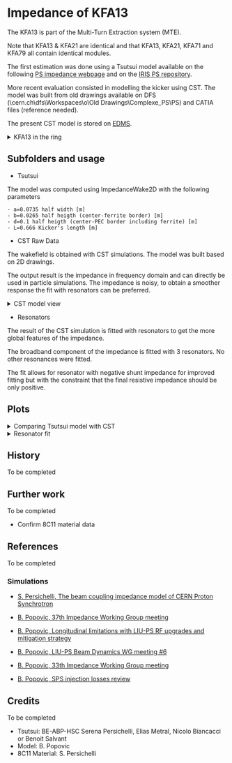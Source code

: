 # Impedance of KFA13

The KFA13 is part of the Multi-Turn Extraction system (MTE).

Note that KFA13 & KFA21 are identical and that KFA13, KFA21, KFA71 and KFA79 all contain identical modules.

The first estimation was done using a Tsutsui model available on the following [PS impedance webpage](http://impedance.web.cern.ch/impedance/)
and on the [IRIS PS repository](https://gitlab.cern.ch/IRIS/PS_IW_model/-/tree/master/Impedances/Longitudinal).

More recent evaluation consisted in modelling the kicker
using CST. The model was built from old drawings available on
DFS (\\cern.ch\dfs\Workspaces\o\Old Drawings\Complexe_PS\PS\)
and CATIA files (reference needed).

The present CST model is stored on
[EDMS](https://edms.cern.ch/ui/#!master/navigator/document?P:100327819:100585946:subDocs).

<details>
  <summary>KFA13 in the ring</summary>
  <img src="http://cern.ch/psring/psring/pictures/fullsize/ss13.jpg">
</details>

## Subfolders and usage

- Tsutsui

The model was computed using ImpedanceWake2D with the following parameters
			
    - a=0.0735 half width [m]
    - b=0.0265 half heigth (center-ferrite border) [m]
    - d=0.1 half heigth (center-PEC border including ferrite) [m]
    - L=0.666 Kicker's length [m]

- CST Raw Data

The wakefield is obtained with CST simulations. The model was
built based on 2D drawings.

The output result is the impedance in frequency domain and
can directly be used in particle simulations. The impedance
is noisy, to obtain a smoother response the fit with resonators
can be preferred.

<details>
  <summary>CST model view</summary>
  <img src="cst_raw_data/cst_model_images/KFA13_CST_Model_View1.png">
  <img src="cst_raw_data/cst_model_images/KFA13_CST_Model_View2.png">
  <img src="cst_raw_data/cst_model_images/KFA13_CST_Model_View3.png">
  <img src="cst_raw_data/cst_model_images/KFA13_CST_Model_View4.png">
  <img src="cst_raw_data/cst_model_images/KFA13_CST_Model_View5.png">
  <img src="cst_raw_data/cst_model_images/KFA13_CST_Model_View6.png">
  <img src="cst_raw_data/cst_model_images/KFA13_CST_Model_View7.png">
</details>

- Resonators

The result of the CST simulation is fitted with resonators to get
the more global features of the impedance.

The broadband component of the impedance is fitted with 3 resonators.
No other resonances were fitted.

The fit allows for resonator with negative shunt impedance for improved
fitting but with the constraint that the final resistive impedance should
be only positive.

## Plots

<details>
  <summary>Comparing Tsutsui model with CST</summary>
  <img src="Tsutsui/comparison_tsu_cst.png">
</details>

<details>
  <summary>Resonator fit</summary>
  <img src="Resonators/fitted_broadband.png">
  <img src="Resonators/fitted_broadband_realimag.png">
</details>

## History

To be completed

## Further work

To be completed

- Confirm 8C11 material data

## References

To be completed

### Simulations

- [S. Persichelli, The beam coupling impedance model of CERN Proton Synchrotron](https://cds.cern.ch/record/2027523)

- [B. Popovic, 37th Impedance Working Group meeting](https://indico.cern.ch/event/879306/contributions/3725675/attachments/1978397/3293536/IWG37_Imped_Model_Update_300120_FINAL.pdf)
- [B. Popovic, Longitudinal limitations with LIU-PS RF upgrades and mitigation strategy](https://indico.cern.ch/event/750790/contributions/3108016/attachments/1719965/2776247/RG_PS_Impedance_Model_Meeting.pdf)
- [B. Popovic, LIU-PS Beam Dynamics WG meeting \#6](https://indico.cern.ch/event/678530/contributions/2779037/attachments/1555749/2446435/Update_on_PS_Impedance_Model_091117_Final.pdf)
- [B. Popovic, 33th Impedance Working Group meeting](https://indico.cern.ch/event/830722/contributions/3479602/attachments/1870503/3077852/IWG_PS_KFA45_17_MeasSims_FINAL.pdf)
- [B. Popovic, SPS injection losses review](https://indico.cern.ch/event/672967/contributions/2753563/attachments/1567554/2471183/PS_Impedance_Status_Injection_Losses_Meeting_301117.pdf)


## Credits

To be completed

- Tsutsui: BE-ABP-HSC Serena Persichelli, Elias Metral, Nicolo Biancacci or Benoit Salvant
- Model: B. Popovic
- 8C11 Material: S. Persichelli
